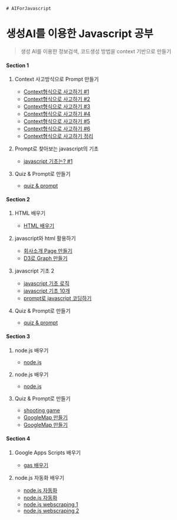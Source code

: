 	# AIForJavascript
# 생성AI를 이용한 Javascript 공부
> 생성 AI를 이용한 정보검색, 코드생성 방법을 context 기반으로 만들기 

#### Section 1

1. Context 사고방식으로 Prompt 만들기
	+ [Context형식으로 사고하기 #1](doc/1/1.context/Context_thinking_1.md)
	+ [Context형식으로 사고하기 #2](doc/1/1.context/Context_thinking_2.md)
	+ [Context형식으로 사고하기 #3](doc/1/1.context/Context_thinking_3.md)
	+ [Context형식으로 사고하기 #4](doc/1/1.context/Context_thinking_4.md)
	+ [Context형식으로 사고하기 #5](doc/1/1.context/Context_thinking_5.md)
	+ [Context형식으로 사고하기 #6](doc/1/1.context/Context_thinking_6.md)
	+ [Context형식으로 사고하기 정리](doc/1/1.context/context_explain.md)

2. Prompt로 찾아보는 javascript의 기초 
	+ [javascript 기초는? #1](doc/1/2.basic/basic.md)

2. Quiz & Prompt로 만들기 
	+ [quiz & prompt ](doc/1/3.quiz/quiz.md)

#### Section 2

1. HTML 배우기
	+ [HTML 배우기](doc/2/1.html/html.md)
	
2. javascript와 html 활용하기   
	+ [회사소개 Page 만들기](doc/2/2.html_javascript/company_html.md)
	+ [D3로 Graph 만들기](doc/2/2.html_javascript/d3.md)
	
3. 	javascript 기초 2 
	+ [javascript 기초 로직](doc/2/3.javascript_advance/javascript_advance.md)
	+ [javascript 기초 10개](doc/2/3.javascript_advance/javascript_grammar_quiz.md)
	+ [prompt로 javascript 코딩하기](doc/2/3.javascript_advance/prompt_with_javascript.md)

4. Quiz & Prompt로 만들기 
	+ [quiz & prompt ](doc/2/4.quiz/quiz.md)	
	
#### Section 3

1. node.js 배우기
	+ [node.js](doc/3/1.node.js/nodejs.md)
	
2. node.js 배우기
	+ [node.js](doc/3/2.node.js/chat.md)
	
3. Quiz & Prompt로 만들기 
	+ [shooting game ](doc/3/3.quiz/shoot.md)		
	+ [GoogleMap 만들기](doc/3/3.quiz/googlemap.md)
	+ [GoogleMap 만들기](doc/3/3.quiz/cal.md)

#### Section 4

1. Google Apps Scripts 배우기
	+ [gas 배우기](doc/4/gas.md)
	
2. node.js 자동화 배우기
	+ [node.js 자동화](doc/4/auto.md)
	+ [node.js 자동화](doc/4/msofficeauto.md)
	+ [node.js webscraping 1](doc/4/headless.md)
	+ [node.js webscraping 2](doc/4/webscrap.md)
	

